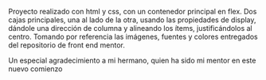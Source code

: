 Proyecto realizado con html y css, con un contenedor principal en flex.
Dos cajas principales, una al lado de la otra, usando las propiedades de display, dándole una dirección de columna y alineando los ítems, justificándolos al centro.
Tomando por referencia las imágenes, fuentes y colores entregados del repositorio de front end mentor.

Un especial agradecimiento a mi hermano, quien ha sido mi mentor en este nuevo comienzo

